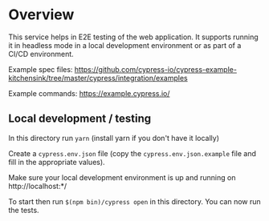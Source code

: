 # Overview

This service helps in E2E testing of the web application. It supports running it in headless mode in a local development environment or as part of a CI/CD environment.

Example spec files: https://github.com/cypress-io/cypress-example-kitchensink/tree/master/cypress/integration/examples

Example commands: https://example.cypress.io/


## Local development / testing

In this directory run ```yarn``` (install yarn if you don't have it locally)

Create a ```cypress.env.json``` file (copy the ```cypress.env.json.example``` file and fill in the appropriate values).

Make sure your local development environment is up and running on http://localhost:*/

To start then run ```$(npm bin)/cypress open``` in this directory. You can now run the tests.
